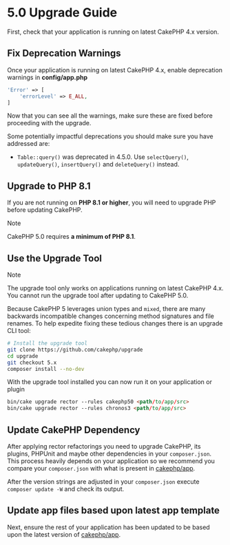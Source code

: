 # 5.0 Upgrade Guide

First, check that your application is running on latest CakePHP 4.x version.

## Fix Deprecation Warnings

Once your application is running on latest CakePHP 4.x, enable deprecation warnings in **config/app.php**

```php
'Error' => [
    'errorLevel' => E_ALL,
]
```
Now that you can see all the warnings, make sure these are fixed before proceeding with the upgrade.

Some potentially impactful deprecations you should make sure you have addressed
are:

- `Table::query()` was deprecated in 4.5.0. Use `selectQuery()`,
  `updateQuery()`, `insertQuery()` and `deleteQuery()` instead.

## Upgrade to PHP 8.1

If you are not running on **PHP 8.1 or higher**, you will need to upgrade PHP before updating CakePHP.

> [!NOTE]
> CakePHP 5.0 requires **a minimum of PHP 8.1**.
<a id="upgrade-tool-use"></a>
## Use the Upgrade Tool

> [!NOTE]
> The upgrade tool only works on applications running on latest CakePHP 4.x. You cannot run the upgrade tool after updating to CakePHP 5.0.
>
Because CakePHP 5 leverages union types and `mixed`, there are many
backwards incompatible changes concerning method signatures and file renames.
To help expedite fixing these tedious changes there is an upgrade CLI tool:
```bash
# Install the upgrade tool
git clone https://github.com/cakephp/upgrade
cd upgrade
git checkout 5.x
composer install --no-dev
```
With the upgrade tool installed you can now run it on your application or
plugin
```html
bin/cake upgrade rector --rules cakephp50 <path/to/app/src>
bin/cake upgrade rector --rules chronos3 <path/to/app/src>
```

## Update CakePHP Dependency

After applying rector refactorings you need to upgrade CakePHP, its plugins, PHPUnit
and maybe other dependencies in your `composer.json`.
This process heavily depends on your application so we recommend you compare your
`composer.json` with what is present in [cakephp/app](https://github.com/cakephp/app/blob/5.x/composer.json).

After the version strings are adjusted in your `composer.json` execute
`composer update -W` and check its output.

## Update app files based upon latest app template

Next, ensure the rest of your application has been updated to be based upon the
latest version of [cakephp/app](https://github.com/cakephp/app/blob/5.x/).
